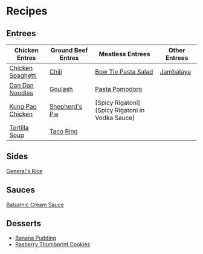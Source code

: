 # Recipes

## Entrees

| Chicken Entres | Ground Beef Entres | Meatless Entrees | Other Entrees |
| -- | -- | -- | -- |
| [Chicken Spaghetti](chicken-spaghetti.md) | [Chili](chili.md) | [Bow Tie Pasta Salad](bow-tie-pasta-salad.md) | [Jambalaya](jambalaya.md) |
| [Dan Dan Noodles](dan-dan-noodles.md) | [Goulash](goulash.md) | [Pasta Pomodoro](pasta-pomodoro.md) |
| [Kung Pao Chicken](kung-pao-chicken.md) | [Shepherd's Pie](shepherds-pie.md) | [Spicy Rigatoni](Spicy Rigatoni in Vodka Sauce) 
| [Tortilla Soup](tortilla-soup.md) | [Taco Ring](taco-ring.md) |

## Sides

[General's Rice](generals-rice.md)

## Sauces

[Balsamic Cream Sauce](balsamic-cream-sauce.md)

## Desserts

* [Banana Pudding](banana-pudding.md)
* [Rasberry Thumbprint Cookies](rasberry-thumbprint-cookies.md)
